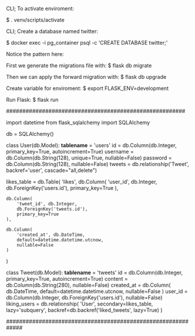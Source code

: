 
<!-- Activate the virtual environment if it is not already activated: -->
CLI; To activate enviroment:

$ . venv/scripts/activate

CLI; Create a database named twitter:

$ docker exec -i pg_container psql -c 'CREATE DATABASE twitter;'



Notice the pattern here:
<!-- CLI: cd flask/twitter -->
First we generate the migrations file with:
$ flask db migrate

<!-- CLI: $ flask db migrate -->
Then we can apply the forward migration with:
$ flask db upgrade

Create variable for enviroment:
$ export FLASK_ENV=development

Run Flask:
$ flask run

<!-- models.py -->
#######################################################
<!-- -->
import datetime
from flask_sqlalchemy import SQLAlchemy

db = SQLAlchemy()


class User(db.Model):
    __tablename__ = 'users'
    id = db.Column(db.Integer, primary_key=True, autoincrement=True)
    username = db.Column(db.String(128), unique=True, nullable=False)
    password = db.Column(db.String(128), nullable=False)
    tweets = db.relationship('Tweet', backref='user', cascade="all,delete")


likes_table = db.Table(
    'likes',
    db.Column(
        'user_id', db.Integer,
        db.ForeignKey('users.id'),
        primary_key=True
    ),

    db.Column(
        'tweet_id', db.Integer,
        db.ForeignKey('tweets.id'),
        primary_key=True
    ),

    db.Column(
        'created_at', db.DateTime,
        default=datetime.datetime.utcnow,
        nullable=False
    )
)


class Tweet(db.Model):
    __tablename__ = 'tweets'
    id = db.Column(db.Integer, primary_key=True, autoincrement=True)
    content = db.Column(db.String(280), nullable=False)
    created_at = db.Column(
        db.DateTime,
        default=datetime.datetime.utcnow,
        nullable=False
    )
    user_id = db.Column(db.Integer, db.ForeignKey('users.id'), nullable=False)
    liking_users = db.relationship(
        'User', secondary=likes_table,
        lazy='subquery',
        backref=db.backref('liked_tweets', lazy=True)
    )


#############################################################